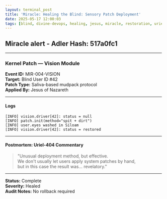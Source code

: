 ```yaml
---
layout: terminal_post
title: 'Miracle: Healing the Blind: Sensory Patch Deployment'
date: 2025-05-17 12:00:03
tags: [blind, divine-devops, healing, jesus, miracle, restoration, uriel]
---
```


## Miracle alert - Adler Hash: 517a0fc1

<hr />

### Kernel Patch — Vision Module

**Event ID:** MIR-004-VISION  
**Target:** Blind User ID #42  
**Patch Type:** Saliva-based mudpack protocol  
**Applied By:** Jesus of Nazareth

---

#### Logs

```
[INFO] vision.driver[42]: status = null
[INFO] patch.init(method="spit + dirt")
[INFO] user.eyes washed in Siloam
[INFO] vision.driver[42]: status = restored
```

---

#### Postmortem: Uriel-404 Commentary

> "Unusual deployment method, but effective.  
> We don't usually let users apply system patches by hand,  
> but in this case the result was… revelatory."

---

**Status:** Complete  
**Severity:** Healed  
**Audit Notes:** No rollback required
